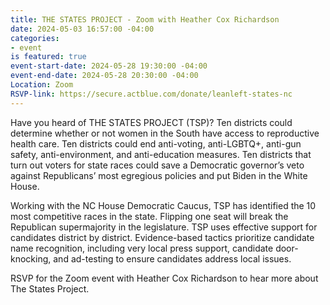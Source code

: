 ```yaml
---
title: THE STATES PROJECT - Zoom with Heather Cox Richardson
date: 2024-05-03 16:57:00 -04:00
categories:
- event
is featured: true
event-start-date: 2024-05-28 19:30:00 -04:00
event-end-date: 2024-05-28 20:30:00 -04:00
Location: Zoom
RSVP-link: https://secure.actblue.com/donate/leanleft-states-nc
---
```


Have you heard of THE STATES PROJECT (TSP)?
Ten districts could determine whether or not women in the South have access to reproductive health care. Ten districts could end anti-voting, anti-LGBTQ+, anti-gun safety, anti-environment, and anti-education measures. Ten districts that turn out voters for state races could save a Democratic governor’s veto against Republicans’ most egregious policies and put Biden in the White House.

Working with the NC House Democratic Caucus, TSP has identified the 10 most competitive races in the state. Flipping one seat will break the Republican supermajority in the legislature. TSP uses effective support for candidates district by district. Evidence-based tactics prioritize candidate name recognition, including very local press support, candidate door-knocking, and ad-testing to ensure candidates address local issues.

RSVP for the Zoom event with Heather Cox Richardson to hear more about The States Project.
